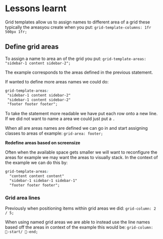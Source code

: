 # Lessons learnt

Grid templates allow us to assign names to different area of a grid these typically the areasyou create when you put:
 `grid-template-columns: 1fr 500px 1fr;`

## Define grid areas

 To assign a name to area an of the grid you put:
 `grid-template-areas: "sidebar-1 content sidebar-2";`

 The example corresponds to the areas defined in the previous statement.

 If wanted to define more areas names we could do:

```css
grid-template-areas:
 "sidebar-1 content sidebar-2"
 "sidebar-1 content sidebar-2"
 "footer footer footer";
 ```

To take the statement more readable we have put each row onto a new line. If we did not want to name a area we could just put a `.`

When all are areas names are defined we can go in and start assigning classes to areas of example:
`grid-area: footer;`

**Redefine areas based on screensize**

Often when the available space gets smaller we will want to reconfigure the areas for example we may want the areas to visually stack. In the context of the example we can do this by:

```css
grid-template-areas:
  "content content content"
  "sidebar-1 sidebar-1 sidebar-1"
  "footer footer footer";
```

### Grid area lines

Previously when positioning items within grid areas we did:
`grid-column: 2 / 5;`

When using named grid areas we are able to instead use the line names based off the areas in context of the example this would be:
`grid-column: 🦄-start/ 👻-end;`
